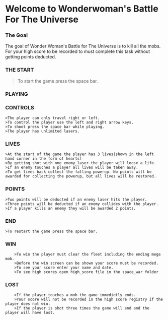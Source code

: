# Welcome to Wonderwoman's Battle For The Universe

### The Goal
The goal of Wonder Woman's Battle for The Universe is to kill all the mobs. For your high score to be recorded to must complete this task without getting points deducted.

### THE START
>To start the game press the space bar.

### PLAYING

### CONTROLS
    
    >The player can only travel right or left.
    >To control the player use the left and right arrow keys.
    >To shoot press the space bar while playing.
    >The player has unlimited lasers.
    
### LIVES
    
    >At the start of the game the player has 3 lives(shown in the left hand corner in the form of hearts)
    >By getting shot with one enemy laser the player will loose a life.
    >If an enemy touches a player all lives will be taken away.
    >To get lives back collect the falling powerup. No points will be awarded for collecting the powerup, but all lives will be restored.
    
### POINTS
    
    >Two points will be deducted if an enemy laser hits the player.
    >Three points will be deducted if an enemy collides with the player.
    >If a player kills an enemy they will be awarded 2 points.
    
        

### END

    >To restart the game press the space bar.

### WIN

        >To win the player must clear the fleet including the ending mega mob.
        >Before the win screen can be shown your score must be recorded.
        >To see your score enter your name and date.
        >To see high scores open high_score file in the space_war folder

### LOST

        >If the player touches a mob the game immedietly ends.
        >Your score will not be recorded in the high score registry if the player does not win.
        >If the player is shot three times the game will end and the player will have lost.
    

